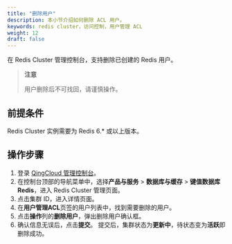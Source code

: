 ```yaml
---
title: "删除用户"
description: 本小节介绍如何删除 ACL 用户。 
keywords: redis cluster，访问控制，用户管理 ACL
weight: 12
draft: false
---
```


在 Redis Cluster 管理控制台，支持删除已创建的 Redis 用户。

> **注意**
>
> 用户删除后不可找回，请谨慎操作。

## 前提条件

Redis Cluster 实例需要为 Redis 6.* 或以上版本。

## 操作步骤

1. 登录 [QingCloud 管理控制台](https://console.qingcloud.com/login)。
2. 在控制台顶部的导航菜单中，选择**产品与服务** > **数据库与缓存** > **键值数据库 Redis**，进入 Redis Cluster 管理页面。
3. 点击集群 ID，进入详情页面。
4. 在**用户管理ACL**页签的用户列表中，找到需要删除的用户。
5. 点击**操作**列的**删除用户**，弹出删除用户确认框。
6. 确认信息无误后，点击**提交**。
   提交后，集群状态为**更新中**，待状态变为**活跃**即删除成功。

